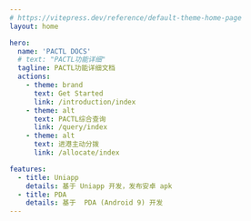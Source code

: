 ```yaml
---
# https://vitepress.dev/reference/default-theme-home-page
layout: home

hero:
  name: 'PACTL DOCS'
  # text: "PACTL功能详细"
  tagline: PACTL功能详细文档
  actions:
    - theme: brand
      text: Get Started
      link: /introduction/index
    - theme: alt
      text: PACTL综合查询
      link: /query/index
    - theme: alt
      text: 进港主动分拨
      link: /allocate/index

features:
  - title: Uniapp
    details: 基于 Uniapp 开发，发布安卓 apk
  - title: PDA
    details: 基于  PDA (Android 9) 开发
---
```

